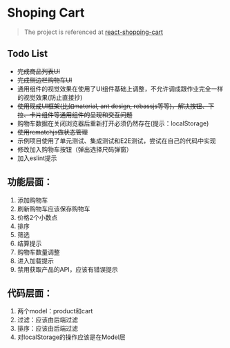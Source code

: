 # Shoping Cart

> The project is referenced at [react-shopping-cart](https://github.com/jeffersonRibeiro/react-shopping-cart)

## Todo List
- ~~完成商品列表UI~~
- ~~完成侧边栏购物车UI~~
- 通⽤组件的视觉效果在使⽤了UI组件基础上调整，不允许调成跟作业完全⼀样的视觉效果(防⽌直接抄)
- ~~使⽤现成UI框架(⽐如material, ant design, rebassjs等等)，解决按钮、下拉、卡⽚组件等通⽤组件的呈现和交互问题~~
- 购物⻋数据在关闭浏览器后重新打开必须仍然存在(提示：localStorage)
- ~~使⽤rematchjs做状态管理~~
- 示例项⽬使⽤了单元测试、集成测试和E2E测试，尝试在⾃⼰的代码中实现
- 修改加入购物车按钮（弹出选择尺码弹窗）
- 加入eslint提示

## 功能层面：
1. 添加购物车
2. 刷新购物车应该保存购物车
3. 价格2个小数点
4. 排序
5. 筛选
6. 结算提示
7. 购物车数量调整
8. 进入加载提示
9. 禁用获取产品的API，应该有错误提示

## 代码层面：
1. 两个model：product和cart
2. 过滤：应该由后端过滤
3. 排序：应该由后端过滤
4. 对localStorage的操作应该是在Model层